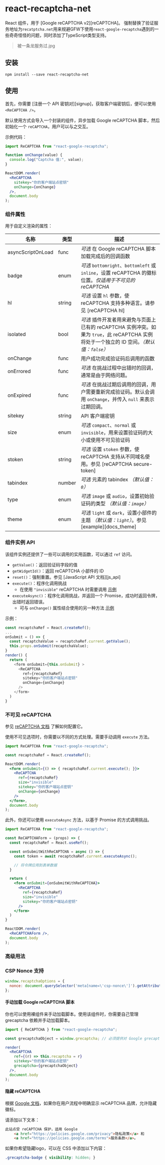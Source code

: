 # react-recaptcha-net

React 组件，用于 [Google reCAPTCHA v2][reCAPTCHA]。
强制替换了验证服务地址为`recatptcha.net`用来规避GFW下使用`react-google-recaptcha`遇到的一些奇奇怪怪的问题，同时添加了TypeScript类型支持。

> 被一条龙服务过.jpg


## 安装

```shell
npm install --save react-recaptcha-net
```

## 使用

首先，你需要 [注册一个 API 密钥对][signup]，获取客户端密钥后，便可以使用 `<ReCAPTCHA />`。

默认使用方式会导入一个封装的组件，异步加载 Google reCAPTCHA 脚本，然后初始化一个 `reCAPTCHA`，用户可以与之交互。

示例代码：
```jsx
import ReCAPTCHA from "react-google-recaptcha";

function onChange(value) {
  console.log("Captcha 值:", value);
}

ReactDOM.render(
  <ReCAPTCHA
    sitekey="你的客户端站点密钥"
    onChange={onChange}
  />,
  document.body
);
```

### 组件属性

用于自定义渲染的属性：

| 名称              | 类型    | 描述                                                         |
|------------------|---------|------------------------------------------------------------|
| asyncScriptOnLoad | func    | *可选* 在 Google reCAPTCHA 脚本加载完成后的回调函数               |
| badge            | enum    | *可选* `bottomright`、`bottomleft` 或 `inline`，设置 reCAPTCHA 的徽标位置。*仅适用于不可见的 reCAPTCHA* |
| hl               | string  | *可选* 设置 `hl` 参数，使 reCAPTCHA 支持多种语言。请参见 [reCAPTCHA hl] |
| isolated         | bool    | *可选* 插件开发者用来避免与页面上已有的 reCAPTCHA 实例冲突。如果为 `true`，此 reCAPTCHA 实例将处于一个独立的 ID 空间。*（默认值：`false`）* |
| onChange         | func    | 用户成功完成验证码后调用的函数                                 |
| onErrored        | func    | *可选* 在挑战过程中出错时的回调，通常是由于网络问题。               |
| onExpired        | func    | *可选* 在挑战过期后调用的回调，用户需要重新完成验证码。默认会调用 `onChange`，并传入 `null` 来表示过期回调。 |
| sitekey          | string  | API 客户端密钥                                               |
| size             | enum    | *可选* `compact`、`normal` 或 `invisible`，用来设置验证码的大小或使用不可见验证码 |
| stoken           | string  | *可选* 设置 `stoken` 参数，使 reCAPTCHA 支持从不同域名使用。参见 [reCAPTCHA secure-token] |
| tabindex         | number  | *可选* 元素的 tabindex *（默认值：`0`）*                       |
| type             | enum    | *可选* `image` 或 `audio`，设置初始验证码的类型 *（默认值：`image`）* |
| theme            | enum    | *可选* `light` 或 `dark`，设置小部件的主题 *（默认值：`light`）*。参见 [example][docs_theme] |

### 组件实例 API

该组件实例还提供了一些可以调用的实用函数，可以通过 `ref` 访问。

- `getValue()`：返回验证码字段的值
- `getWidgetId()`：返回 reCAPTCHA 小部件的 ID
- `reset()`：强制重置。参见 [JavaScript API 文档][js_api]
- `execute()`：程序化调用挑战
  - 在使用 `"invisible"` reCAPTCHA 时需要调用 [示例](#invisible-recaptcha)
- `executeAsync()`：程序化调用挑战，并返回一个 Promise，成功时返回令牌，出错时返回错误。
  - 可与 `onChange()` 属性结合使用的另一种方法 [示例](#invisible-recaptcha)

示例：
```javascript
const recaptchaRef = React.createRef();
...
onSubmit = () => {
  const recaptchaValue = recaptchaRef.current.getValue();
  this.props.onSubmit(recaptchaValue);
}
render() {
  return (
    <form onSubmit={this.onSubmit} >
      <ReCAPTCHA
        ref={recaptchaRef}
        sitekey="你的客户端站点密钥"
        onChange={onChange}
      />
    </form>
  )
}
```

### 不可见 reCAPTCHA

参见 [reCAPTCHA 文档](https://developers.google.com/recaptcha/docs/invisible) 了解如何配置它。

使用不可见选项时，你需要以不同的方式处理。需要手动调用 `execute` 方法。

```jsx
import ReCAPTCHA from "react-google-recaptcha";

const recaptchaRef = React.createRef();

ReactDOM.render(
  <form onSubmit={() => { recaptchaRef.current.execute(); }}>
    <ReCAPTCHA
      ref={recaptchaRef}
      size="invisible"
      sitekey="你的客户端站点密钥"
      onChange={onChange}
    />
  </form>,
  document.body
);
```

此外，你还可以使用 `executeAsync` 方法，以基于 Promise 的方式调用挑战。

```jsx
import ReCAPTCHA from "react-google-recaptcha";

const ReCAPTCHAForm = (props) => {
  const recaptchaRef = React.useRef();

  const onSubmitWithReCAPTCHA = async () => {
    const token = await recaptchaRef.current.executeAsync();

    // 将令牌应用到表单数据
  }

  return (
    <form onSubmit={onSubmitWithReCAPTCHA}>
      <ReCAPTCHA
        ref={recaptchaRef}
        size="invisible"
        sitekey="你的客户端站点密钥"
      />
    </form>
  )
}

ReactDOM.render(
  <ReCAPTCHAForm />,
  document.body
);
```

### 高级用法

### CSP Nonce 支持
```js
window.recaptchaOptions = {
  nonce: document.querySelector('meta[name=\'csp-nonce\']').getAttribute('content'),
};
```

#### 手动加载 Google reCAPTCHA 脚本

你也可以使用裸组件来手动加载脚本。使用该组件时，你需要自己管理 grecaptcha 依赖并手动加载脚本。

```jsx
import { ReCAPTCHA } from "react-google-recaptcha";

const grecaptchaObject = window.grecaptcha; // 必须提供对 Google grecaptcha 对象的访问。

render(
  <ReCAPTCHA
    ref={(r) => this.recaptcha = r}
    sitekey="你的客户端站点密钥"
    grecaptcha={grecaptchaObject}
  />,
  document.body
);
```

#### 隐藏 reCAPTCHA

根据 [Google 文档](https://developers.google.com/recaptcha/docs/faq#id-like-to-hide-the-recaptcha-badge.-what-is-allowed)，如果你在用户流程中明确显示 reCAPTCHA 品牌，允许隐藏徽标。

请添加以下文本：

```html
此站点受 reCAPTCHA 保护，适用 Google
    <a href="https://policies.google.com/privacy">隐私政策</a> 和
    <a href="https://policies.google.com/terms">服务条款</a>。
```

如果你希望隐藏logo，可以在 CSS 中添加以下内容：

```css
.grecaptcha-badge { visibility: hidden; }
```

